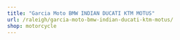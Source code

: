 ```yaml
---
title: "Garcia Moto BMW INDIAN DUCATI KTM MOTUS"
url: /raleigh/garcia-moto-bmw-indian-ducati-ktm-motus/
shop: motorcycle
---
```

